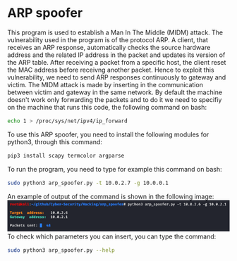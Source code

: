 # ARP spoofer
This program is used to establish a Man In The Middle (MIDM) attack. The vulnerability used in the program is of the protocol ARP. A client, that receives an ARP response, automatically checks the source hardware address and the related IP address in the packet and updates its version of the ARP table. After receiving a packet from a specific host, the client reset the MAC address before receivng another packet. Hence to exploit this vulnerability, we need to send ARP responses continuously to gateway and victim. The MIDM attack is made by inserting in the communication between victim and gateway in the same network.
By default the machine doesn't work only forwarding the packets and to do it we need to specifiy on the machine that runs this code, the following command on bash:
```bash
echo 1 > /proc/sys/net/ipv4/ip_forward 
```
To use this ARP spoofer, you need to install the following modules for python3, through this command:
```bash
pip3 install scapy termcolor argparse
```
To run the program, you need to type for example this command on bash:
```bash
sudo python3 arp_spoofer.py -t 10.0.2.7 -g 10.0.0.1
```
An example of output of the command is shown in the following image:
![output](output.png)
To check which parameters you can insert, you can type the command:
```bash
sudo python3 arp_spoofer.py --help 
```
